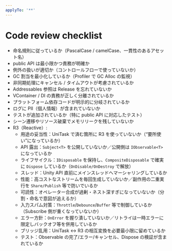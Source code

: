 ```yaml
---
applyTo: '**'
---
```


# Code review checklist

- 命名規則に従っているか（PascalCase / camelCase、一貫性のあるアセット名）
- public API は最小限かつ責務が明確か
- 例外の扱いが適切か（コントロールフローで使っていないか）
- GC 割当を最小化しているか（Profiler で GC Alloc の監視）
- 非同期処理にキャンセル / タイムアウトが考慮されているか
- Addressables 参照は Release を忘れていないか
- VContainer / DI の責務が正しく分離されているか
- プラットフォーム依存コードが明示的に分岐されているか
- ログに PII（個人情報）が含まれていないか
- テストが追加されているか（特に public API に対応したテスト）
- シーン遷移やリソース破棄でメモリリークを残していないか
- R3（Reactive）:
  - 用途の妥当性：UniTask で済む箇所に R3 を使っていないか（“要所使い”になっているか）
  - API 露出：`Subject<T>` を公開していないか／公開側は `IObservable<T>` になっているか
  - ライフサイクル：`IDisposable` を保持し、`CompositeDisposable` で確実に `Dispose` しているか（`OnDisable/OnDestroy` で解放）
  - スレッド：Unity API 直前にメインスレッドへマーシャリングしているか
  - 性能：高コストなストリームを毎回生成していないか／副作用の二重実行を `Share/Publish` 等で防いでいるか
  - 可読性：オペレーター合成が過剰・ネスト深すぎになっていないか（分割・命名で意図が追えるか）
  - 入力スパム対策：`Throttle`/`Debounce`/`Buffer` 等で制御しているか（Subscribe 側が重くなっていないか）
  - エラー方針：`OnError` を握り潰していないか／リトライは一時エラーに限定しバックオフ等を併用しているか
  - ブリッジ乱用：UniTask ↔ R3 の相互変換を必要最小限に留めているか
  - テスト：Observable の完了/エラー/キャンセル、Dispose の検証が含まれているか

